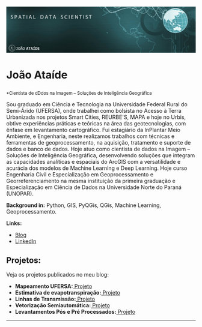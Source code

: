 
<p align="center">
  <img src="bannerr.png" >
</p>

# João Ataíde
<sub>*Cientista de dDdos na Imagem – Soluções de Inteligência Geográfica​</sub>

Sou graduado em Ciência e Tecnologia na Universidade Federal Rural do Semi-Árido (UFERSA), onde trabalhei como bolsista no Acesso à Terra Urbanizada nos projetos Smart Cities, REURBE'S, MAPA e hoje no Urbis, obtive experiências práticas e teóricas na área das geotecnologias, com ênfase em levantamento cartográfico. Fui estagiário da InPlantar Meio Ambiente, e Engenharia, neste realizamos trabalhos com técnicas e ferramentas de geoprocessamento, na aquisição, tratamento e suporte de dados e banco de dados. Hoje atuo como cientista de dados na Imagem – Soluções de Inteligência Geográfica, desenvolvendo soluções que integram as capacidades analíticas e espaciais do ArcGIS com a versatilidade e acurácia dos modelos de Machine Learning e Deep Learning. Hoje curso Engenharia Civil e Especialização em Geoprocessamento e Georreferenciamento na mesma instituição da primeira graduação e Especialização em Ciência de Dados na Universidade Norte do Paraná (UNOPAR).

**Background in:** Python, GIS, PyQGis, QGis, Machine Learning, Geoprocessamento.

**Links:**
* [Blog](https://www.joaoataide.com)
* [LinkedIn](https://www.linkedin.com/in/joaoataidee/)


## Projetos:
Veja os projetos publicados no meu blog:
* **Mapeamento UFERSA:**[ Projeto](https://www.joaoataide.com/post/mapeamento-ufersa-pau-dos-ferros)
* **Estimativa de evapotranspiração:**[ Projeto](https://www.joaoataide.com/post/estimativa-da-evapotranspiração)
* **Linhas de Transmissão:**[ Projeto](https://www.joaoataide.com/post/linhas-de-transmiss%C3%A3o)
* **Vetorização Semiautomática:**[ Projeto](https://www.joaoataide.com/post/vetoriza%C3%A7%C3%A3o-semiautom%C3%A1tica)
* **Levantamentos Pós e Pré Processados:**[ Projeto](https://www.joaoataide.com/post/p%C3%B3s-e-pr%C3%A9-processados)
---




